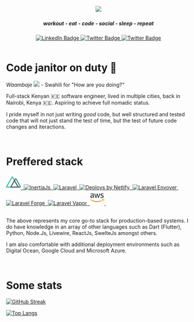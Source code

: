 <div id="header" align="center">
  <img src="https://media.giphy.com/media/13HgwGsXF0aiGY/giphy.gif" width="300"/>
</div>


<h5 align="center">workout - eat - code - social - sleep - repeat  </h5>

<div id="badges" align="center">
  <a href="https://www.linkedin.com/in/grace-w-irungu/" target="_blank">
    <img src="https://img.shields.io/badge/LinkedIn-blue?style=for-the-badge&logo=linkedin&logoColor=white" alt="LinkedIn Badge"/>
  </a>
  <a href="https://x.com/sharkynahjames1" target="_blank">
    <img src="https://img.shields.io/badge/Twitter-blue?style=for-the-badge&logo=twitter&logoColor=white" alt="Twitter Badge"/>
  </a>
  <a href="http://medium.com/@graceirungu96" target="_blank">
    <img src="https://img.shields.io/badge/Medium-black?style=for-the-badge&logo=medium&logoColor=white" alt="Twitter Badge"/>
  </a>
</div>

<br height="5"/>

# Code janitor on duty 🥷

*Waambaje* <img src="https://media.giphy.com/media/hvRJCLFzcasrR4ia7z/giphy.gif" width="15px"/> - Swahili for "How are you doing?"

Full-stack Kenyan 🇰🇪 software engineer, lived in multiple cities, back in Nairobi, Kenya 🇰🇪. Aspiring to achieve full nomadic status.


 I pride myself in not just writing _good_ code, but well structured and tested code that will not just stand the test of time, but the test of future code changes and iteractions.


<br height="5"/>

# Preffered stack


<div>

<a href="http://nuxtjs.org" target="_blank">
  <img 
    src="https://raw.githubusercontent.com/devicons/devicon/master/icons/nuxtjs/nuxtjs-original.svg" 
    title="Nuxt.Js" 
    alt="Nuxt.Js" 
    height="40"
    width="40"
  />&nbsp;
</a>
<a href="https://inertiajs.com" target="_blank">
  <img 
    src="https://avatars.githubusercontent.com/u/47703742?s=280&v=4" 
    title="InertiaJs" 
    alt="InertiaJs" 
    height="40"
  />&nbsp;
</a>
<a href="http://laravel.com" target="_blank">
  <img 
    src="https://laravel.com/img/logomark.min.svg" 
    title="Laravel" 
    alt="Laravel" 
    height="40"
  />&nbsp;
</a>
<a href="https://www.netlify.com" target="_blank" >
  <img 
    src="https://www.netlify.com/img/global/badges/netlify-color-accent.svg" 
    alt="Deploys by Netlify"
    height="40"
  />&nbsp;
</a>
<a href="http://envoyer.io" target="_blank" >
  <img 
    src="https://seeklogo.com/images/E/envoyer-logo-81D619EDEA-seeklogo.com.png" 
    alt="Laravel Envoyer"
    height="40"
  />&nbsp;
</a>
<a href="http://forge.laravel.com" target="_blank" >
  <img 
    src="https://img.stackshare.io/service/1727/maxresdefault.jpg" 
    alt="Laravel Forge"
    height="40"
  />&nbsp;
</a>
<a href="https://vapor.laravel.com" target="_blank" >
  <img 
    src="https://raw.githubusercontent.com/nunomaduro/awesome-laravel-vapor/master/laravel-vapor.png" 
    alt="Laravel Vapor"
    height="40"
  />&nbsp;
</a>
<a href="http://aws.amazon.com" target="_blank" >
  <img 
    src="https://raw.githubusercontent.com/devicons/devicon/master/icons/amazonwebservices/amazonwebservices-original-wordmark.svg" 
    alt="Amazon AWS"
    height="40"
  />&nbsp;
</a>
</div>

<br/>


The above represents my core go-to stack for production-based systems. I do have knowledge in an array of other languages such as Dart (Flutter), Python, Node.Js, Livewire, ReactJs, SwelteJs amongst others.

I am also comfortable with additional deployment environments such as Digital Ocean, Google Cloud and Microsoft Azure.

<br height="5"/>

# Some stats

[![GitHub Streak](http://github-readme-streak-stats.herokuapp.com?user=GraceIrungu96&theme=dark&background=000000)](https://git.io/streak-stats)

[![Top Langs](https://github-readme-stats.vercel.app/api/top-langs/?username=GraceIrungu96&layout=compact&theme=vision-friendly-dark)](https://github.com/anuraghazra/github-readme-stats)
